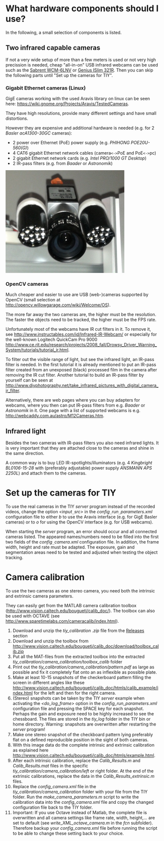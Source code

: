 # What hardware components should I use? #
In the following, a small selection of components is listed.

## Two infrared capable cameras ##

If not a very wide setup of more than a few meters is used or not very high precission is needed, cheap "all-in-on" USB infrared webcams can be used such as the [Sabrent WCM-6LNV](http://www.amazon.com/Sabrent-Night-Vision-Webcam-WCM-6LNV/dp/B000BEZVEA/ref=sr_1_1?ie=UTF8&qid=1359396564&sr=8-1&keywords=infrared+webcam) or [Genius ISlim 321R](http://www.geniusnet.com/wSite/ct?xItem=16756&ctNode=160). Then you can skip the following parts until "Set up the cameras for TIY".

### Gigabit Ethernet cameras (Linux) ###
GigE cameras working with the used Aravis library on linux can be seen here: https://wiki.gnome.org/Projects/Aravis/TestedCameras.

They have high resolutions, provide many different settings and have small distortions.

However they are expensive and additional hardware is needed (e.g. for 2 _Basler acA1300-30GC_ cameras):
  * 2 power over Ethernet (PoE) power supply (e.g. _PHIHONG POE20U-560(G)_)
  * 4 CAT6 gigabit Ethernet network cables (camera`<->`PoE and PoE`<->`pc)
  * 2 gigabit Ethernet network cards (e.g. _Intel PRO/1000 GT Desktop_)
  * 2 IR-pass filters (e.g. from _Baader_ or _Astronomik_)

![../pics/baseler_camera_with_ir_leds.jpg](../pics/baseler_camera_with_ir_leds.jpg)

### OpenCV cameras ###
Much cheaper and easier to use are USB (web-)cameras supported by OpenCV (small selection at http://opencv.willowgarage.com/wiki/Welcome/OS).

The more far away the two cameras are, the higher must be the resolution. The faster the objects need to be tracked, the higher must be the FPS rate.

Unfortunately most of the webcams have IR cut filters in it. To remove it, see http://www.instructables.com/id/Infrared-IR-Webcam/ or especially for the well-known Logitech QuickCam Pro 9000 http://www.ce.rit.edu/research/projects/2008_fall/Drowsy_Driver_Warning_System/tutorials/tutorial_ir.html.

To filter out the visible range of light, but see the infrared light, an IR-pass filter is needed. In the first tutorial it is already mentioned to put an IR-pass filter created from an unexposed (black) processed film in the camera after removing the IR cut filter. Another tutorial to build an IR-pass filter by yourself can be seen at http://www.diyphotography.net/take_infrared_pictures_with_digital_camera_ir_filter.

Alternatively, there are web pages where you can buy adapters for webcams, where you then can put IR-pass filters from e.g. _Baader_ or _Astronomik_ in it. One page with a list of supported webcams is e.g. http://webcaddy.com.au/astro/M12Cameras.htm.

## Infrared light ##
Besides the two cameras with IR-pass filters you also need infrared lights. It is very important that they are attached close to the cameras and shine in the same direction.

A common way is to buy LED IR-spotlights/illuminators (e.g. 4 _Kingbright BL0106-15-28_ with (preferably adjustable) power supply _ANSMANN APS 2250L_) and attach them to the cameras.

# Set up the cameras for TIY #
To use the real cameras in the TIY _server_ program instead of the recorded videos, change the option _<input`_`src>_ in the _config`_`run`_`parameters.xml_ configuration file to either _b_ to use the Aravis interface (e.g. for GigE Basler cameras) or to _o_ for using the OpenCV interface (e.g. for USB webcams).

When starting the _server_ program, an error should occur and all connected cameras listed. The appeared names/numbers need to be filled into the first two fields of the _config`_`camera.xml_ configuration file. In addition, the frame width, height and rate must be adapted. The exposure, gain and segmentation areas need to be tested and adjusted when testing the object tracking.

# Camera calibration #
To use the two cameras as one stereo camera, you need both the intrinsic and extrinsic camera parameters.

They can easily get from the MATLAB camera calibration toolbox (http://www.vision.caltech.edu/bouguetj/calib_doc/). The toolbox can also be used with OCTAVE (see http://www.sparetimelabs.com/cameracalib/index.html).

  1. Download and unzip the _tiy_calibration_ _.zip_ file from the [Releases](../releases) section
  1. Download and unzip the toolbox from http://www.vision.caltech.edu/bouguetj/calib_doc/download/toolbox_calib.zip
  1. Put all the MAT-files from the extracted toolbox into the extracted _tiy_calibration/camera_calibration/toolbox\_calib_ folder
  1. Print out the _tiy_calibration/camera_calibration/pattern.pdf_ as large as possible and fix it completely flat onto an as inflexible as possible plate.
  1. Make at least 10-15 snapshots of the checkerboard pattern filling the screen in different angles like these http://www.vision.caltech.edu/bouguetj/calib_doc/htmls/calib_example/index.html for the left and then for the right camera.
  1. (Stereo) snapshots can be taken by the TIY _server_ example when activating the _<do_log_frame>_ option in the _config_run_parameters.xml_ configuration file and pressing the SPACE key for each snapshot. Perhaps the gain and exposure need to be highly increased to see the chessboard. The files are stored in the _tiy_log_ folder in the TIY bin or home directory. Warning: snapshots are overwritten after restarting the _server_ program!
  1. Make one stereo snapshot of the checkboard pattern lying preferably flat on a defined reproducible position in the sight of both cameras.
  1. With this image data do the complete intrinsic and extrinsic calibration as explained here http://www.vision.caltech.edu/bouguetj/calib_doc/htmls/example.html.
  1. After each intrinsic calibration, replace the _Calib_Results.m_ and _Calib_Results.mat_ files in the specific _tiy_calibration/camera_calibration/left_ or right folder. At the end of the extrinsic calibrations, replace the data in the _Calib_Results_extrinsic.m_ files.
  1. Replace the _config_camera.xml_ file in the _tiy_calibration/camera_calibration_ folder with your file from the TIY folder. Run the _make_camera_parameters.m_ script to write the calibration data into the _config_camera.xml_ file and copy the changed configuration file back to the TIY folder.
  1. Important: If you use Octave instead of Matlab, the complete file is overwritten and all camera settings like frame rate, width, height,... are set to default (see _write_XML_octave_camera.m_ in the _fcn_ subfolder). Therefore backup your _config_camera.xml_ file before running the script to be able to change these setting back to your choice.

